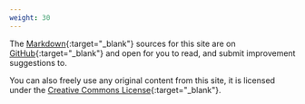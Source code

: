 ```yaml
---
weight: 30
---
```


The [Markdown](http://daringfireball.net/projects/markdown/syntax){:target="_blank"} sources for this site are on [GitHub](https://github.com/JustusAdam/justusadam.github.io){:target="_blank"} and open for you to read, and submit improvement suggestions to.

You can also freely use any original content from this site, it is licensed under the [Creative Commons License](/legal/license.html){:target="_blank"}.
